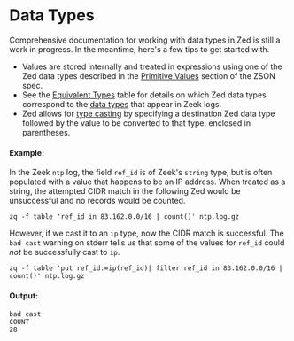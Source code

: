 # Data Types

Comprehensive documentation for working with data types in Zed is still a work
in progress. In the meantime, here's a few tips to get started with.

* Values are stored internally and treated in expressions using one of the Zed
  data types described in the
  [Primitive Values](../../formats/zson.md#33-primitive-values) section of the
  ZSON spec.
* See the [Equivalent Types](../../../zeek/Data-Type-Compatibility.md#equivalent-types)
  table for details on which Zed data types correspond to the
  [data types](https://docs.zeek.org/en/current/script-reference/types.html)
  that appear in Zeek logs.
* Zed allows for [type casting](https://en.wikipedia.org/wiki/Type_conversion)
  by specifying a destination Zed data type followed by the value to be
  converted to that type, enclosed in parentheses.

#### Example:

In the Zeek `ntp` log, the field `ref_id` is of Zeek's `string` type, but is
often populated with a value that happens to be an IP address. When treated as
a string, the attempted CIDR match in the following Zed would be unsuccessful
and no records would be counted.

```
zq -f table 'ref_id in 83.162.0.0/16 | count()' ntp.log.gz
```

However, if we cast it to an `ip` type, now the CIDR match is successful. The
`bad cast` warning on stderr tells us that some of the values for `ref_id`
could _not_ be successfully cast to `ip`.

```mdtest-command zed-sample-data/zeek-default
zq -f table 'put ref_id:=ip(ref_id)| filter ref_id in 83.162.0.0/16 | count()' ntp.log.gz
```

#### Output:
```mdtest-output
bad cast
COUNT
28
```
